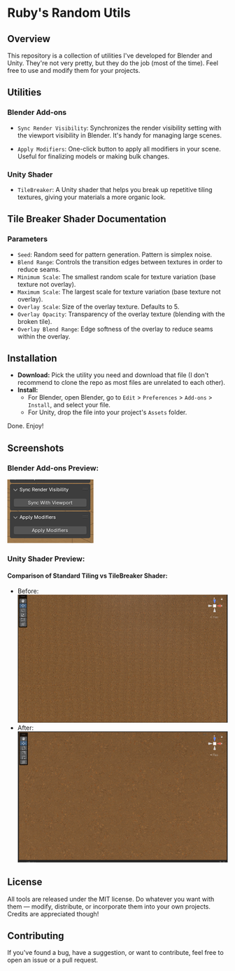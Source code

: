 # Ruby's Random Utils

## Overview
This repository is a collection of utilities I've developed for Blender and Unity. They're not very pretty, but they do the job (most of the time). Feel free to use and modify them for your projects.

## Utilities

### Blender Add-ons
- `Sync Render Visibility`: Synchronizes the render visibility setting with the viewport visibility in Blender. It's handy for managing large scenes.

- `Apply Modifiers`: One-click button to apply all modifiers in your scene. Useful for finalizing models or making bulk changes.

### Unity Shader
- `TileBreaker`: A Unity shader that helps you break up repetitive tiling textures, giving your materials a more organic look.

## Tile Breaker Shader Documentation

### Parameters

- `Seed`: Random seed for pattern generation. Pattern is simplex noise.
- `Blend Range`: Controls the transition edges between textures in order to reduce seams.
- `Minimum Scale`: The smallest random scale for texture variation (base texture not overlay).
- `Maximum Scale`: The largest scale for texture variation (base texture not overlay).
- `Overlay Scale`: Size of the overlay texture. Defaults to 5.
- `Overlay Opacity`: Transparency of the overlay texture (blending with the broken tile).
- `Overlay Blend Range`: Edge softness of the overlay to reduce seams within the overlay.

## Installation

- **Download:** Pick the utility you need and download that file (I don't recommend to clone the repo as most files are unrelated to each other).
- **Install:** 
  - For Blender, open Blender, go to `Edit` > `Preferences` > `Add-ons` > `Install`, and select your file.
  - For Unity, drop the file into your project's `Assets` folder.

Done. Enjoy!

## Screenshots

### Blender Add-ons Preview:
  ![Blender Add-ons Preview](Imgs/preview1.png)

### Unity Shader Preview:
#### Comparison of Standard Tiling vs TileBreaker Shader:
- Before: ![Standard Tiling](Imgs/tiled.png)
- After: ![TileBreaker Shader](Imgs/tilesbroken.png)

## License
All tools are released under the MIT license. Do whatever you want with them — modify, distribute, or incorporate them into your own projects. Credits are appreciated though!

## Contributing
If you've found a bug, have a suggestion, or want to contribute, feel free to open an issue or a pull request.

